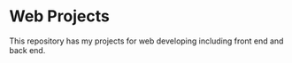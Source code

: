 # Web Projects
This repository has my projects for web developing including front end and back end.

